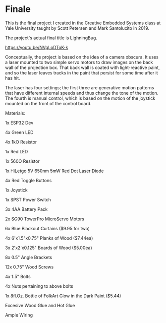 # Finale

This is the final project I created in the Creative Embedded Systems class at Yale University taught by Scott Petersen and Mark Santolucito in 2019. 

The project's actual final title is LighningBug.

https://youtu.be/NVgLoDToK-k

Conceptually, the project is based on the idea of a camera obscura. It uses a laser mounted to two simple servo motors to draw images on the back wall of the projection box. That back wall is coated with light-reactive paint, and so the laser leaves tracks in the paint that persist for some time after it has hit. 

The laser has four settings; the first three are generative motion patterns that have different internal speeds and thus change the tone of the motion. The fourth is manual control, which is based on the motion of the joystick mounted on the front of the control board. 

Materials:

1x ESP32 Dev

4x Green LED

4x 1kO Resistor

1x Red LED

1x 560O Resistor

1x HiLetgo 5V 650nm 5mW Red Dot Laser Diode

4x Red Toggle Buttons

1x Joystick

1x SPST Power Switch

3x 4AA Battery Pack

2x SG90 TowerPro MicroServo Motors

6x Blue Blackout Curtains ($9.95 for two)

4x 6'x1.5"x0.75" Planks of Wood ($7.44ea)

3x 2'x2'x0.125" Boards of Wood  ($5.00ea)

8x 0.5" Angle Brackets

12x 0.75" Wood Screws

4x 1.5" Bolts

4x Nuts pertaining to above bolts

1x 8fl.Oz. Bottle of FolkArt Glow in the Dark Paint ($5.44)

Excesive Wood Glue and Hot Glue

Ample Wiring




